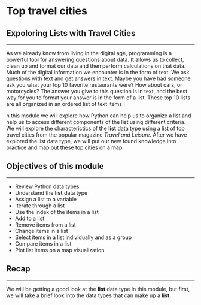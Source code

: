 # Top travel cities

## Expoloring Lists with Travel Cities  

***

As we already know from living in the digital age, programming is a powerful tool for answering questions about data. It allows us to collect, clean up and format our data and then perform calculations on that data. Much of the digital information we encounter is in the form of text. We ask questions with text and get answers in text. Maybe you have had someone ask you what your top 10 favorite restaurants were?  How about cars, or motorcycles?  The answer you give to this question is in text, and the best way for you to format your answer is in the form of a list.  These top 10 lists are all organized in an ordered list of text items I

n this module we will explore how Python can help us to organize a list and help us to access different components of the list using different criteria. We will explore the characterictics of the **list** data type using a list of top travel cities from the popular magazine *Travel and Leisure*.  After we have explored the list data type, we will put our new found knowledge into practice and map out these top cities on a map. 

## Objectives of this module

***  

* Review Python data types
* Understand the **list** data type
* Assign a list to a variable
* Iterate through a list
* Use the index of the items in a list
* Add to a list
* Remove items from a list
* Change items in a list
* Select items in a list individually and as a group
* Compare items in a list
* Plot list items on a map visualization

## Recap

***

We will be getting a good look at the **list** data type in this module, but first, we will take a brief look into the data types that can make up a **list**.
